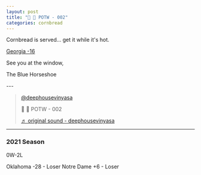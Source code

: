 ```yaml
---
layout: post
title: "🌽 🍞 POTW - 002"
categories: cornbread
---
```

<p>Cornbread is served... get it while it's hot.</p>

<p><a href="https://www.tiktok.com/@deephousevinyasa/video/7024869743500807430?is_copy_url=0&is_from_webapp=v1&sender_device=pc&sender_web_id=7028408340628112901" target="_blank">
Georgia -16
</a></p>

<p>See you at the window,  </p>

<p>The Blue Horseshoe</p>
---

<blockquote class="tiktok-embed" cite="https://www.tiktok.com/@deephousevinyasa/video/7024869743500807430" data-video-id="7024869743500807430" style="max-width: 605px;min-width: 325px;" > <section> <a target="_blank" title="@deephousevinyasa" href="https://www.tiktok.com/@deephousevinyasa">@deephousevinyasa</a> <p>🌽 🍞 POTW - 002</p> <a target="_blank" title="♬ original sound - deephousevinyasa" href="https://www.tiktok.com/music/original-sound-7024869632909576966">♬ original sound - deephousevinyasa</a> </section> </blockquote> <script async src="https://www.tiktok.com/embed.js"></script>

---

### 2021 Season

0W-2L  

Oklahoma -28 - Loser
Notre Dame +6 - Loser
